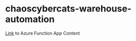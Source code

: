 # chaoscybercats-warehouse-automation

[Link](https://github.com/fjgao2buedu/chaoscybercats-warehouse-automation-function) to Azure Function App Content
